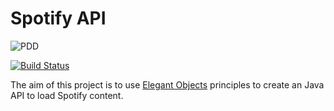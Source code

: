 # Spotify API

![PDD](http://www.0pdd.com/svg?name=sigrist/spotify-api)

[![Build Status](https://travis-ci.org/sigrist/spotify-api.svg?branch=master)](https://travis-ci.org/sigrist/spotify-api)


The aim of this project is to use [Elegant Objects](https://www.elegantobjects.org) principles to create an Java API to load Spotify content.